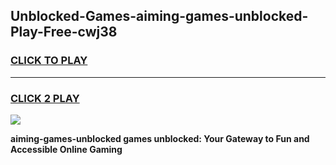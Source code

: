 
## Unblocked-Games-aiming-games-unblocked-Play-Free-cwj38
<h3>
<a href="https://premium76.site?title=aiming-games-unblocked&ref=15A">CLICK TO PLAY</a></h3>
<hr>

<h3>
<a href="https://premium76.site?title=aiming-games-unblocked&ref=15A">CLICK 2 PLAY</a>
  
</h3>

<a href="https://premium76.site?title=aiming-games-unblocked&ref=15A"><img src="https://clearcache.store/games.png"></a>


**aiming-games-unblocked games unblocked: Your Gateway to Fun and Accessible Online Gaming**
